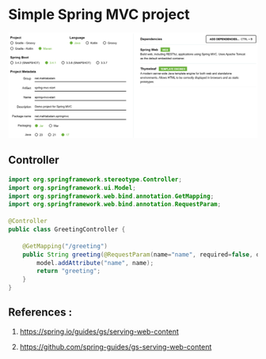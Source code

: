 # Simple Spring MVC project


!["Simple Spring MVC project"](images/spring-mvc-project.png?raw=true)


## Controller
```java
import org.springframework.stereotype.Controller;
import org.springframework.ui.Model;
import org.springframework.web.bind.annotation.GetMapping;
import org.springframework.web.bind.annotation.RequestParam;

@Controller
public class GreetingController {

    @GetMapping("/greeting")
    public String greeting(@RequestParam(name="name", required=false, defaultValue="World") String name, Model model) {
        model.addAttribute("name", name);
        return "greeting";
    }
}
```


## References :
1. https://spring.io/guides/gs/serving-web-content

2. https://github.com/spring-guides/gs-serving-web-content
